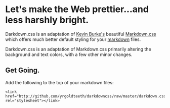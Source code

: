 <link href="http://github.com/yrgoldteeth/darkdowncss/raw/master/darkdown.css" rel="stylesheet"></link> 

# Let's make the Web prettier...and less harshly bright.

Darkdown.css is an adaptation of [Kevin Burke's](http://kev.inburke.com/) beautiful
[Markdown.css](http://kevinburke.bitbucket.org/markdowncss) which offers much 
better default styling for your [markdown](http://daringfireball.net/projects/markdown/) files.

Darkdown.css is an adaptation of Markdown.css primarily altering the background and text colors,
with a few other minor changes.

## Get Going.

Add the following to the top of your markdown files:

    <link href="http://github.com/yrgoldteeth/darkdowncss/raw/master/darkdown.css" rel="stylesheet"></link> 

